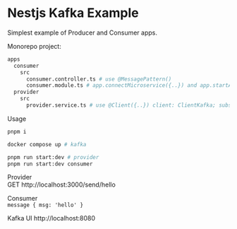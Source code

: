 # Nestjs Kafka Example
Simplest example of Producer and Consumer apps.  

Monorepo project:
```sh
apps
  consumer
    src
      consumer.controller.ts # use @MessagePattern()
      consumer.module.ts # app.connectMicroservice({..}) and app.startAllMicroservices()
  provider
    src
      provider.service.ts # use @Client({..}) client: ClientKafka; subscribe to topic and send
```

Usage

```sh
pnpm i

docker compose up # kafka

pnpm run start:dev # provider
pnpm run start:dev consumer
```
Provider  
GET http://localhost:3000/send/hello

Consumer  
`message { msg: 'hello' }`

Kafka UI
http://localhost:8080